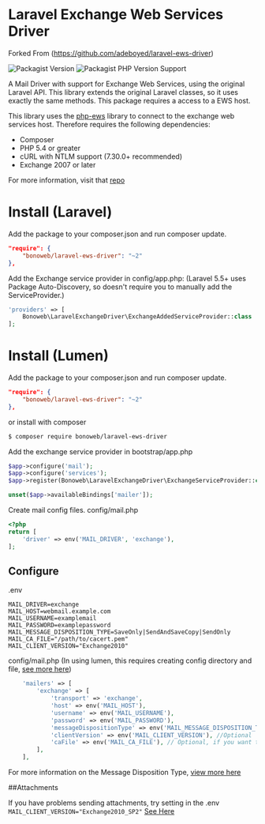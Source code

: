 Laravel Exchange Web Services Driver
====

Forked From (https://github.com/adeboyed/laravel-ews-driver)

![Packagist Version](https://img.shields.io/packagist/v/bonoweb/laravel-ews-driver)
![Packagist PHP Version Support](https://img.shields.io/packagist/php-v/bonoweb/laravel-ews-driver)


A Mail Driver with support for Exchange Web Services, using the original Laravel API. This library extends the original Laravel classes, so it uses exactly the same methods.
This package requires a access to a EWS host.

This library uses the [php-ews](https://github.com/jamesiarmes/php-ews/) library to connect to the exchange web services host.
Therefore requires the following dependencies:

* Composer
* PHP 5.4 or greater
* cURL with NTLM support (7.30.0+ recommended)
* Exchange 2007 or later

For more information, visit that [repo](https://github.com/jamesiarmes/php-ews/)

# Install (Laravel)

Add the package to your composer.json and run composer update.
```json
"require": {
    "bonoweb/laravel-ews-driver": "~2"
},
```


Add the Exchange service provider in config/app.php:
(Laravel 5.5+ uses Package Auto-Discovery, so doesn't require you to manually add the ServiceProvider.)
```php
'providers' => [
    Bonoweb\LaravelExchangeDriver\ExchangeAddedServiceProvider::class
];
```

# Install (Lumen)

Add the package to your composer.json and run composer update.
```json
"require": {
    "bonoweb/laravel-ews-driver": "~2"
},
```

or install with composer
```bash
$ composer require bonoweb/laravel-ews-driver
```

Add the exchange service provider in bootstrap/app.php
```php
$app->configure('mail');
$app->configure('services');
$app->register(Bonoweb\LaravelExchangeDriver\ExchangeServiceProvider::class);

unset($app->availableBindings['mailer']);
```

Create mail config files.
config/mail.php
```php
<?php
return [
    'driver' => env('MAIL_DRIVER', 'exchange'),
];
```

## Configure

.env
```
MAIL_DRIVER=exchange
MAIL_HOST=webmail.example.com
MAIL_USERNAME=examplemail
MAIL_PASSWORD=examplepassword
MAIL_MESSAGE_DISPOSITION_TYPE=SaveOnly|SendAndSaveCopy|SendOnly
MAIL_CA_FILE="/path/to/cacert.pem"
MAIL_CLIENT_VERSION="Exchange2010"

```

config/mail.php (In using lumen, this requires creating config directory and file, [see more here](https://lumen.laravel.com/docs/5.7/mail))
```php
    'mailers' => [
        'exchange' => [
            'transport' => 'exchange',
            'host' => env('MAIL_HOST'),
            'username' => env('MAIL_USERNAME'),
            'password' => env('MAIL_PASSWORD'),
            'messageDispositionType' => env('MAIL_MESSAGE_DISPOSITION_TYPE') // Optional, default: SendAndSaveCopy
            'clientVersion' => env('MAIL_CLIENT_VERSION'), //Optional
            'caFile' => env('MAIL_CA_FILE'), // Optional, if you want to set a specific SSL CA 
        ],
    ],
```

For more information on the Message Disposition Type, [view more here](https://github.com/jamesiarmes/php-ews/blob/master/src/Enumeration/MessageDispositionType.php)


##Attachments

If you have problems sending attachments, try setting in the .env `MAIL_CLIENT_VERSION="Exchange2010_SP2"` [See Here](https://github.com/jamesiarmes/php-ews/issues/567)

